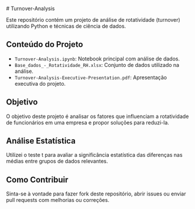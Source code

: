 #   T u r n o v e r - A n a l y s i s 

Este repositório contém um projeto de análise de rotatividade (turnover) utilizando Python e técnicas de ciência de dados.

## Conteúdo do Projeto

- `Turnover-Analysis.ipynb`: Notebook principal com análise de dados.
- `Base_dados_-_Rotatividade_RH.xlsx`: Conjunto de dados utilizado na análise.
- `Turnover-Analysis-Executive-Presentation.pdf`: Apresentação executiva do projeto.

## Objetivo

O objetivo deste projeto é analisar os fatores que influenciam a rotatividade de funcionários em uma empresa e propor soluções para reduzi-la.

## Análise Estatística

Utilizei o teste t para avaliar a significância estatística das diferenças nas médias entre grupos de dados relevantes.

## Como Contribuir

Sinta-se à vontade para fazer fork deste repositório, abrir issues ou enviar pull requests com melhorias ou correções.
